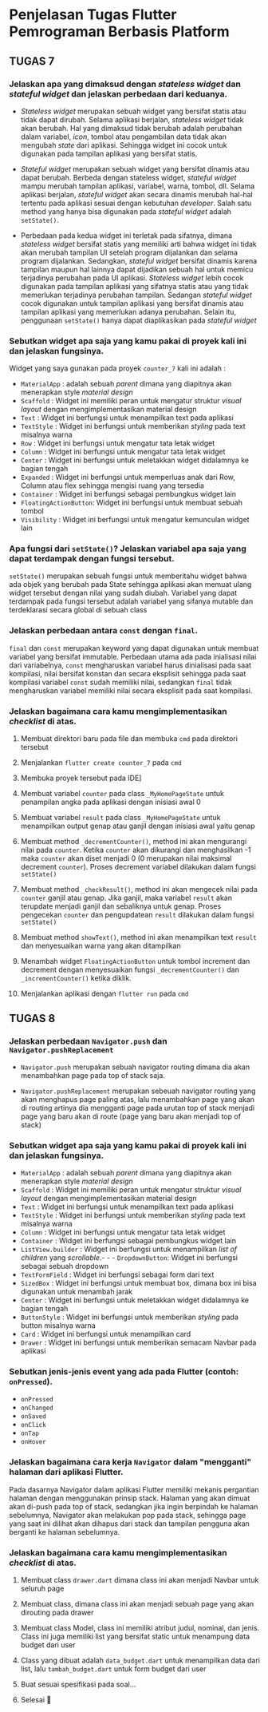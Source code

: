 # Penjelasan Tugas Flutter Pemrograman Berbasis Platform

## TUGAS 7

### Jelaskan apa yang dimaksud dengan _stateless widget_ dan _stateful widget_ dan jelaskan perbedaan dari keduanya.

- _Stateless widget_ merupakan sebuah widget yang bersifat statis atau tidak dapat dirubah. Selama aplikasi berjalan, _stateless widget_ tidak akan berubah. Hal yang dimaksud tidak berubah adalah perubahan dalam variabel, _icon_, tombol atau pengambilan data tidak akan mengubah _state_ dari aplikasi. Sehingga widget ini cocok untuk digunakan pada tampilan aplikasi yang bersifat statis.

- _Stateful widget_ merupakan sebuah widget yang bersifat dinamis atau dapat berubah. Berbeda dengan stateless widget, _stateful widget_ mampu merubah tampilan aplikasi, variabel, warna, tombol, dll. Selama aplikasi berjalan, _stateful widget_ akan secara dinamis merubah hal-hal tertentu pada aplikasi sesuai dengan kebutuhan _developer_. Salah satu method yang hanya bisa digunakan pada _stateful widget_ adalah `setState()`.

- Perbedaan pada kedua widget ini terletak pada sifatnya, dimana _stateless widget_ bersifat statis yang memiliki arti bahwa widget ini tidak akan merubah tampilan UI setelah program dijalankan dan selama program dijalankan. Sedangkan, _stateful widget_ bersifat dinamis karena tampilan maupun hal lainnya dapat dijadikan sebuah hal untuk memicu terjadinya perubahan pada UI aplikasi. _Stateless widget_ lebih cocok digunakan pada tampilan aplikasi yang sifatnya statis atau yang tidak memerlukan terjadinya perubahan tampilan. Sedangan _stateful widget_ cocok digunakan untuk tampilan aplikasi yang bersifat dinamis atau tampilan aplikasi yang memerlukan adanya perubahan. Selain itu, penggunaan `setState()` hanya dapat diaplikasikan pada _stateful widget_

### Sebutkan widget apa saja yang kamu pakai di proyek kali ini dan jelaskan fungsinya.

Widget yang saya gunakan pada proyek `counter_7` kali ini adalah :
- `MaterialApp` : adalah sebuah _parent_ dimana yang diapitnya akan menerapkan style _material design_
- `Scaffold` : Widget ini memiliki peran untuk mengatur struktur _visual layout_ dengan mengimplementasikan material design
- `Text` : Widget ini berfungsi untuk menampilkan text pada aplikasi
- `TextStyle` : Widget ini berfungsi untuk memberikan _styling_ pada text misalnya warna
- `Row` : Widget ini berfungsi untuk mengatur tata letak widget
- `Column` : Widget ini berfungsi untuk mengatur tata letak widget
- `Center` : Widget ini berfungsi untuk meletakkan widget didalamnya ke bagian tengah
- `Expanded` : Widget ini berfungsi untuk memperluas anak dari Row, Column atau flex sehingga mengisi ruang yang tersedia
- `Container` : Widget ini berfungsi sebagai pembungkus widget lain
- `FloatingActionButton`: Widget ini berfungsi untuk membuat sebuah tombol
- `Visibility` : Widget ini berfungsi untuk mengatur kemunculan widget lain


### Apa fungsi dari `setState()`? Jelaskan variabel apa saja yang dapat terdampak dengan fungsi tersebut.
`setState()` merupakan sebuah fungsi untuk memberitahu widget bahwa ada objek yang berubah pada State sehingga aplikasi akan memuat ulang widget tersebut dengan nilai yang sudah diubah. Variabel yang dapat terdampak pada fungsi tersebut adalah variabel yang sifanya mutable dan terdeklarasi secara global di sebuah class

### Jelaskan perbedaan antara `const` dengan `final`.
`final` dan `const` merupakan keyword yang dapat digunakan untuk membuat variabel yang bersifat immutable. Perbedaan utama ada pada inialisasi nilai dari variabelnya, `const` mengharuskan variabel harus dinialisasi pada saat kompilasi, nilai bersifat konstan dan secara eksplisit sehingga pada saat kompilasi variabel `const` sudah memiliki nilai, sedangkan `final` tidak mengharuskan variabel memiliki nilai secara eksplisit pada saat kompilasi.

### Jelaskan bagaimana cara kamu mengimplementasikan _checklist_ di atas.

1. Membuat direktori baru pada file dan membuka `cmd` pada direktori tersebut

2. Menjalankan `flutter create counter_7` pada `cmd`

3. Membuka proyek tersebut pada IDE]

4. Membuat variabel `counter` pada class `_MyHomePageState` untuk penampilan angka pada aplikasi dengan inisiasi awal 0

5. Membuat variabel `result` pada class `_MyHomePageState` untuk menampilkan output genap atau ganjil dengan inisiasi awal yaitu genap

6. Membuat method `_decrementCounter()`, method ini akan mengurangi nilai pada `counter`. Ketika `counter` akan dikurangi dan menghasilkan -1 maka `counter` akan diset menjadi 0 (0 merupakan nilai maksimal decrement `counter`). Proses decrement variabel dilakukan dalam fungsi `setState()`

7. Membuat method `_checkResult()`, method ini akan mengecek nilai pada `counter` ganjil atau genap. Jika ganjil, maka variabel `result` akan terupdate menjadi ganjil dan sebaliknya untuk genap. Proses pengecekan `counter` dan pengupdatean `result` dilakukan dalam fungsi `setState()`

8. Membuat method `showText()`, method ini akan menampilkan text `result` dan menyesuaikan warna yang akan ditampilkan

9. Menambah widget `FloatingActionButton` untuk tombol increment dan decrement dengan menyesuaikan fungsi `_decrementCounter()` dan `_incrementCounter()` ketika diklik.

10. Menjalankan aplikasi dengan `flutter run` pada `cmd`

## TUGAS 8

### Jelaskan perbedaan `Navigator.push` dan `Navigator.pushReplacement`

- `Navigator.push` merupakan sebuah navigator routing dimana dia akan menambahkan page pada top of stack saja.

- `Navigator.pushReplacement` merupakan sebeuah navigator routing yang akan menghapus page paling atas, lalu menambahkan page yang akan di routing artinya dia mengganti page pada urutan top of stack menjadi page yang baru akan di route (page yang baru akan menjadi top of stack)

### Sebutkan widget apa saja yang kamu pakai di proyek kali ini dan jelaskan fungsinya.

- `MaterialApp` : adalah sebuah _parent_ dimana yang diapitnya akan menerapkan style _material design_
- `Scaffold` : Widget ini memiliki peran untuk mengatur struktur _visual layout_ dengan mengimplementasikan material design
- `Text` : Widget ini berfungsi untuk menampilkan text pada aplikasi
- `TextStyle` : Widget ini berfungsi untuk memberikan _styling_ pada text misalnya warna
- `Column` : Widget ini berfungsi untuk mengatur tata letak widget
- `Container` : Widget ini berfungsi sebagai pembungkus widget lain
- `ListView.builder` : Widget ini berfungsi untuk menampilkan _list of children_ yang _scrollable_.- - - `DropdownButton`: Widget ini berfungsi sebagai sebuah dropdown 
- `TextFormField` : Widget ini berfungsi sebagai form dari text
- `SizedBox` : Widget ini berfungsi untuk membuat box, dimana box ini bisa digunakan untuk menambah jarak
- `Center` : Widget ini berfungsi untuk meletakkan widget didalamnya ke bagian tengah
- `ButtonStyle` : Widget ini berfungsi untuk memberikan _styling_ pada button misalnya warna
- `Card` : Widget ini berfungsi untuk menampilkan card
- `Drawer` : Widget ini berfungsi untuk memberikan semacam Navbar pada aplikasi

### Sebutkan jenis-jenis event yang ada pada Flutter (contoh: `onPressed`).

- `onPressed`
- `onChanged`
- `onSaved` 
- `onClick`
- `onTap`
- `onHover`

### Jelaskan bagaimana cara kerja `Navigator` dalam "mengganti" halaman dari aplikasi Flutter.

Pada dasarnya Navigator dalam aplikasi Flutter memiliki mekanis pergantian halaman dengan menggunakan prinsip stack. Halaman yang akan dimuat akan di-push pada top of stack, sedangkan jika ingin berpindah ke halaman sebelumnya, Navigator akan melakukan pop pada stack, sehingga page yang saat ini dilihat akan dihapus dari stack dan tampilan pengguna akan berganti ke halaman sebelumnya.

### Jelaskan bagaimana cara kamu mengimplementasikan _checklist_ di atas.

1. Membuat class `drawer.dart` dimana class ini akan menjadi Navbar untuk seluruh page

2. Membuat class, dimana class ini akan menjadi sebuah page yang akan dirouting pada drawer

3. Membuat class Model, class ini memiliki atribut judul, nominal, dan jenis. Class ini juga memiliki list yang bersifat static untuk menampung data budget dari user

4. Class yang dibuat adalah `data_budget.dart` untuk menampilkan data dari list, lalu `tambah_budget.dart` untuk form budget dari user

5. Buat sesuai spesifikasi pada soal...

6. Selesai 🤩